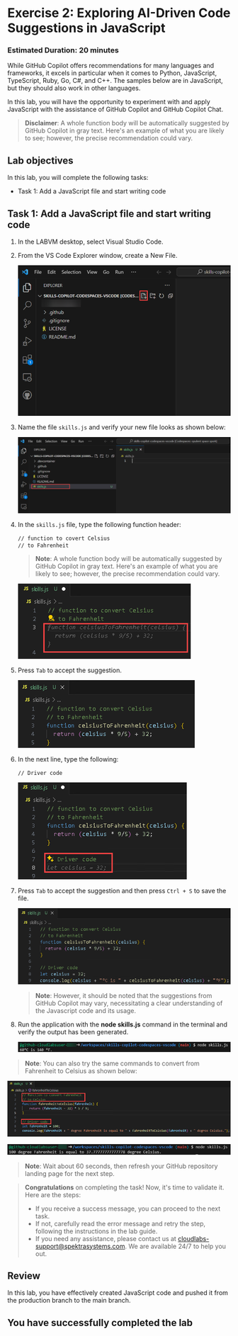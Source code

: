 # Exercise 2: Exploring AI-Driven Code Suggestions in JavaScript

### Estimated Duration: 20 minutes

While GitHub Copilot offers recommendations for many languages and frameworks, it excels in particular when it comes to Python, JavaScript, TypeScript, Ruby, Go, C#, and C++. The samples below are in JavaScript, but they should also work in other languages.

In this lab, you will have the opportunity to experiment with and apply JavaScript with the assistance of GitHub Copilot and GitHub Copilot Chat.

>**Disclaimer**: A whole function body will be automatically suggested by GitHub Copilot in gray text. Here's an example of what you are likely to see; however, the precise recommendation could vary.

## Lab objectives

In this lab, you will complete the following tasks:

- Task 1: Add a JavaScript file and start writing code

## Task 1: Add a JavaScript file and start writing code

1. In the LABVM desktop, select Visual Studio Code.
 
1. From the VS Code Explorer window, create a New File.

   ![](../media/create-newfile.png)

1. Name the file `skills.js` and verify your new file looks as shown below:

   ![](../media/name-skills.png)

1. In the `skills.js` file, type the following function header:

   ```
   // function to covert Celsius
   // to Fahrenheit
   ```
   
   > **Note**: A whole function body will be automatically suggested by GitHub Copilot in gray text. Here's an example of what you are likely to see; however, the precise recommendation could vary.

   ![](../media/py70.png)

1. Press `Tab` to accept the suggestion.

   ![](../media/py61.png)

1. In the next line, type the following:

   ```
   // Driver code
   ```
   ![](../media/py62.png)

1. Press `Tab` to accept the suggestion  and then press `Ctrl + S` to save the file.

      ![](../media/py63.png)

     > **Note**: However, it should be noted that the suggestions from GitHub Copilot may vary, necessitating a clear understanding of the Javascript code and its usage.
   
1. Run the application with the **node skills.js** command in the terminal and verify the output has been generated.

   ![](../media/py28.png)

  > **Note**: You can also try the same commands to convert from Fahrenheit to Celsius as shown below:

   ![](../media/py24.png)

   ![](../media/py26.png)

   >**Note**: Wait about 60 seconds, then refresh your GitHub repository landing page for the next step.

   > **Congratulations** on completing the task! Now, it's time to validate it. Here are the steps:
   > - If you receive a success message, you can proceed to the next task.
   > - If not, carefully read the error message and retry the step, following the instructions in the lab guide. 
   > - If you need any assistance, please contact us at cloudlabs-support@spektrasystems.com. We are available 24/7 to help you out.

   <validation step="6792c557-2d4b-43ce-a904-427d7a72f16d" />

## Review
In this lab, you have effectively created JavaScript code and pushed it from the production branch to the main branch.

## You have successfully completed the lab
